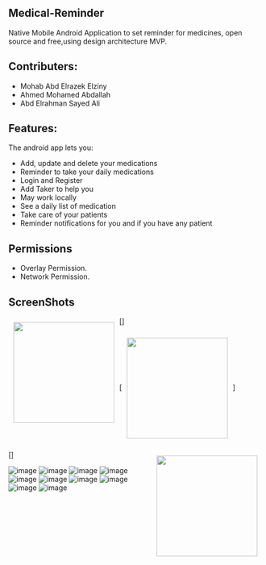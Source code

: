 ## Medical-Reminder

 Native Mobile Android Application to set reminder for medicines, open source and free,using design architecture MVP.
 
 
## Contributers:

* Mohab Abd Elrazek Elziny
* Ahmed Mohamed Abdallah
* Abd Elrahman Sayed Ali

## Features:

The android app lets you:
* Add, update and delete your medications
* Reminder to take your daily medications
* Login and Register
* Add Taker to help you
* May work locally
* See a daily list of medication 
* Take care of your patients
* Reminder notifications for you and if you have any patient

## Permissions

* Overlay Permission.
* Network Permission.

## ScreenShots
[<img src="https://drive.google.com/uc?export=view&id=14ySzxxnaNCv5JO2lUZfZZlYKbcam-h8f" align="left"
width="200"
    hspace="10" vspace="10">]
<!-- <img align="left" width=40% height="200" src="https://drive.google.com/uc?export=view&id=14ySzxxnaNCv5JO2lUZfZZlYKbcam-h8f"> -->
<!-- ![image](https://drive.google.com/uc?export=view&id=14ySzxxnaNCv5JO2lUZfZZlYKbcam-h8f) -->
[<img src="https://drive.google.com/uc?export=view&id=1Qnw-X94LU0Y1rVBHBiUt6mwk-OaMjOGO" align="center"
width="200"
    hspace="10" vspace="10">]
    
[<img src="https://drive.google.com/uc?export=view&id=1wkmpUpHwS5nczN0X7OdgapcG_O6bGcpg" align="right"
width="200"
    hspace="10" vspace="10">]


<!-- ![image](https://drive.google.com/uc?export=view&id=1Qnw-X94LU0Y1rVBHBiUt6mwk-OaMjOGO) -->
<!-- ![image](https://drive.google.com/uc?export=view&id=1wkmpUpHwS5nczN0X7OdgapcG_O6bGcpg) -->
![image](https://drive.google.com/uc?export=view&id=1dCDis7Obw-jxtkPmscceajCquUnFN_H-)
![image](https://drive.google.com/uc?export=view&id=19Nz44OYabLHaEUcn1vep_t2JQAHoh2Es)
![image](https://drive.google.com/uc?export=view&id=1_pzOgMZSaaGttQU6fmVJCYlQRwcqdBqE)
![image](https://drive.google.com/uc?export=view&id=14CbbsJkHNmM7nzVWHIGeJksU4P22JBNz)
![image](https://drive.google.com/uc?export=view&id=1jIEYk566MXnLG8CVYV_GxnkAOXg0DgeY)
![image](https://drive.google.com/uc?export=view&id=1ottjmQpim1VJzZ13HM7yWf2La3vMnygm)
![image](https://drive.google.com/uc?export=view&id=1-_cUV5XGj2RlU5tG8BeWhC5d6TRdFZEt)
![image](https://drive.google.com/uc?export=view&id=1ZZIS9rQLqe0gP5Q7PNHhI2bYchzr9pzs)
![image](https://drive.google.com/uc?export=view&id=1ik2vd82P--FPCqCr7Ggtler36YyzmwHk)
![image](https://drive.google.com/uc?export=view&id=1gVNv5ToUONmoLt499FpncS-DIz_JSqQJ)

